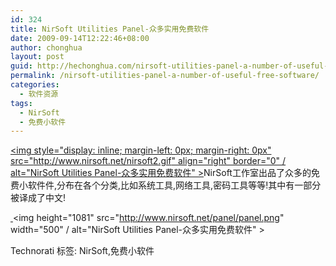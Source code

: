 ```yaml
---
id: 324
title: NirSoft Utilities Panel-众多实用免费软件
date: 2009-09-14T12:22:46+08:00
author: chonghua
layout: post
guid: http://hechonghua.com/nirsoft-utilities-panel-a-number-of-useful-free-software/
permalink: /nirsoft-utilities-panel-a-number-of-useful-free-software/
categories:
  - 软件资源
tags:
  - NirSoft
  - 免费小软件
---
```

<a title="NirSoft" href="http://www.nirsoft.net/" target="_blank"></a>[<img style="display: inline; margin-left: 0px; margin-right: 0px" src="http://www.nirsoft.net/nirsoft2.gif" align="right" border="0" / alt="NirSoft Utilities Panel-众多实用免费软件" >](http://www.nirsoft.net)NirSoft工作室出品了众多的免费小软件件,分布在各个分类,比如系统工具,网络工具,密码工具等等!其中有一部分被译成了中文!

<!--more-->

[&#160;](http://www.nirsoft.net)<img height="1081" src="http://www.nirsoft.net/panel/panel.png" width="500" / alt="NirSoft Utilities Panel-众多实用免费软件" > </p> 

<div class="wlWriterEditableSmartContent" id="scid:0767317B-992E-4b12-91E0-4F059A8CECA8:80066ece-1f50-454e-96da-518c312e28db" style="padding-right: 0px; display: inline; padding-left: 0px; float: none; padding-bottom: 0px; margin: 0px; padding-top: 0px">
  Technorati 标签: NirSoft,免费小软件
</div>
